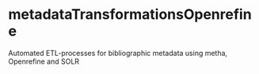 # metadataTransformationsOpenrefine
Automated ETL-processes for bibliographic metadata using metha, Openrefine and SOLR
